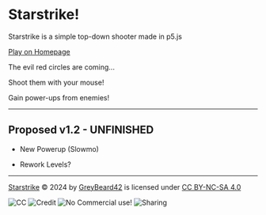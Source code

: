 # Starstrike!
Starstrike is a simple top-down shooter made in p5.js

[Play on Homepage](https://greybeard42.neocities.org/javascript/starstrike/)

The evil red circles are coming...

Shoot them with your mouse!

Gain power-ups from enemies!

---

## Proposed v1.2 - UNFINISHED

- New Powerup (Slowmo)

- Rework Levels?

---

[Starstrike](http://greybeard42.neocities.org/javascript/starstrike/) © 2024 by [GreyBeard42](../../../) is licensed under [CC BY-NC-SA 4.0](https://creativecommons.org/licenses/by-nc-sa/4.0/?ref=chooser-v1)

![CC](https://mirrors.creativecommons.org/presskit/icons/cc.svg?ref=chooser-v1) ![Credit](https://mirrors.creativecommons.org/presskit/icons/by.svg?ref=chooser-v1) ![No Commercial use!](https://mirrors.creativecommons.org/presskit/icons/nc.svg?ref=chooser-v1) ![Sharing](https://mirrors.creativecommons.org/presskit/icons/sa.svg?ref=chooser-v1)
